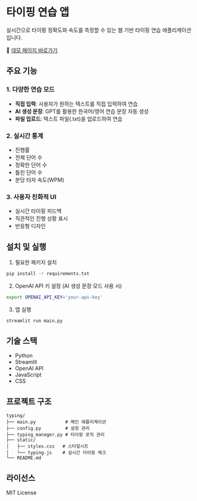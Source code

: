 # 타이핑 연습 앱

실시간으로 타이핑 정확도와 속도를 측정할 수 있는 웹 기반 타이핑 연습 애플리케이션입니다.

🔗 [데모 페이지 바로가기](https://typing-blackdew7.streamlit.app/)

## 주요 기능

### 1. 다양한 연습 모드
- **직접 입력**: 사용자가 원하는 텍스트를 직접 입력하여 연습
- **AI 생성 문장**: GPT를 활용한 한국어/영어 연습 문장 자동 생성
- **파일 업로드**: 텍스트 파일(.txt)을 업로드하여 연습

### 2. 실시간 통계
- 진행률
- 전체 단어 수
- 정확한 단어 수
- 틀린 단어 수
- 분당 타자 속도(WPM)

### 3. 사용자 친화적 UI
- 실시간 타이핑 피드백
- 직관적인 진행 상황 표시
- 반응형 디자인

## 설치 및 실행

1. 필요한 패키지 설치
```bash
pip install -r requirements.txt
```

2. OpenAI API 키 설정 (AI 생성 문장 모드 사용 시)
```bash
export OPENAI_API_KEY='your-api-key'
```

3. 앱 실행
```bash
streamlit run main.py
```

## 기술 스택
- Python
- Streamlit
- OpenAI API
- JavaScript
- CSS

## 프로젝트 구조
```
typing/
├── main.py           # 메인 애플리케이션
├── config.py         # 설정 관리
├── typing_manager.py # 타이핑 로직 관리
├── static/
│   ├── styles.css   # 스타일시트
│   └── typing.js    # 실시간 타이핑 체크
└── README.md
```

## 라이선스
MIT License 
